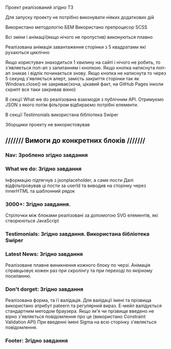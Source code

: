 Проект реалізований згідно ТЗ

Для запуску проекту не потрібно виконувати ніяких додаткових дій

Використано методологію БЕМ
Використано препроцесор SCSS

Всі зміни і анімації(якщо нічого не пропустив) виконуються плавно

Реалізована анімація завантаження сторінки з 5 квадратами які рухаються циклічно

Якщо користувач знаходиться 1 хвилину на сайті і нічого не робить, то з'являється поп-ап з запитанням і кнопкою. Якщо кнопка натиснута поп-ап зникає і відлік починається знову.
Якщо кнопка не натиснута то через 5 секунд з'являється алерт, замість закриття сторінки так як Windows.close() не закриває(хоча, цікавий факт, на GitHub Pages інколи скрипт все таки закривав вікно)

В секції What we do реалізована взаємодія з публічним API. Отримуємо JSON з якого потім фільтром відбираємо потрібні елементи.

В секції Testimonials використана бібліотека Swiper

Зборщики проекту не використовував

## /////// Вимоги до конкретних блоків ///////

### Nav: Зроблено згідно завдання

### What we do: Згідно завдання
Інформацію підтягнув з jsonplaceholder, а саме пости
Далі відфільтровував ці пости за userId та виводив на сторінку через innerHTML та шаблонний рядок

### 3000+: Згідно завдання. 
Стрілочки між блоками реалізовані за допомогою SVG елементів, які створюються JavaScript

### Testimonials: Згідно завдання. Використана бібліотека Swiper

### Latest News: Згідно завдання
Реалізоване плавне виникнення кожного блоку по черзі.
Анімація справцьовує кожен раз при скролінгу та при переході по якірному посиланню.

### Don't dorget: Згідно завдання
Реалізована форма, та її валідація.
Для валідації імені та прізвища використано атрибут patеern та регулярний вираз.
Е-мейл валідується стандартним методом браузера.
Якщо ім'я чи прізвище введено не вірно з'являється повідомлення про це (використано Constraint Validation API)
При введенні імені Sigma на всю сторінку з'являється повідомлення.

### Footer: Згідно завдання
